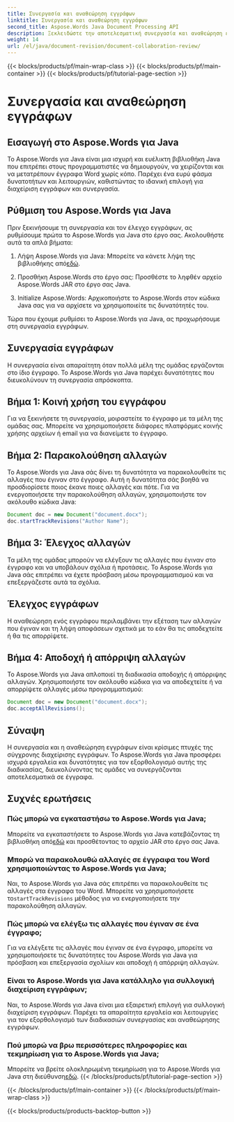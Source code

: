 ```yaml
---
title: Συνεργασία και αναθεώρηση εγγράφων
linktitle: Συνεργασία και αναθεώρηση εγγράφων
second_title: Aspose.Words Java Document Processing API
description: Ξεκλειδώστε την αποτελεσματική συνεργασία και αναθεώρηση εγγράφων με το Aspose.Words για Java. Μάθετε πώς να παρακολουθείτε τις αλλαγές, να μοιράζεστε έγγραφα και να βελτιώνετε τη ροή εργασίας.
weight: 14
url: /el/java/document-revision/document-collaboration-review/
---
```


{{< blocks/products/pf/main-wrap-class >}}
{{< blocks/products/pf/main-container >}}
{{< blocks/products/pf/tutorial-page-section >}}

# Συνεργασία και αναθεώρηση εγγράφων


## Εισαγωγή στο Aspose.Words για Java

Το Aspose.Words για Java είναι μια ισχυρή και ευέλικτη βιβλιοθήκη Java που επιτρέπει στους προγραμματιστές να δημιουργούν, να χειρίζονται και να μετατρέπουν έγγραφα Word χωρίς κόπο. Παρέχει ένα ευρύ φάσμα δυνατοτήτων και λειτουργιών, καθιστώντας το ιδανική επιλογή για διαχείριση εγγράφων και συνεργασία.

## Ρύθμιση του Aspose.Words για Java

Πριν ξεκινήσουμε τη συνεργασία και τον έλεγχο εγγράφων, ας ρυθμίσουμε πρώτα το Aspose.Words για Java στο έργο σας. Ακολουθήστε αυτά τα απλά βήματα:

1.  Λήψη Aspose.Words για Java: Μπορείτε να κάνετε λήψη της βιβλιοθήκης από[εδώ](https://releases.aspose.com/words/java/).

2. Προσθήκη Aspose.Words στο έργο σας: Προσθέστε το ληφθέν αρχείο Aspose.Words JAR στο έργο σας Java.

3. Initialize Aspose.Words: Αρχικοποιήστε το Aspose.Words στον κώδικα Java σας για να αρχίσετε να χρησιμοποιείτε τις δυνατότητές του.

Τώρα που έχουμε ρυθμίσει το Aspose.Words για Java, ας προχωρήσουμε στη συνεργασία εγγράφων.

## Συνεργασία εγγράφων

Η συνεργασία είναι απαραίτητη όταν πολλά μέλη της ομάδας εργάζονται στο ίδιο έγγραφο. Το Aspose.Words για Java παρέχει δυνατότητες που διευκολύνουν τη συνεργασία απρόσκοπτα.

## Βήμα 1: Κοινή χρήση του εγγράφου

Για να ξεκινήσετε τη συνεργασία, μοιραστείτε το έγγραφο με τα μέλη της ομάδας σας. Μπορείτε να χρησιμοποιήσετε διάφορες πλατφόρμες κοινής χρήσης αρχείων ή email για να διανείμετε το έγγραφο.

## Βήμα 2: Παρακολούθηση αλλαγών

Το Aspose.Words για Java σάς δίνει τη δυνατότητα να παρακολουθείτε τις αλλαγές που έγιναν στο έγγραφο. Αυτή η δυνατότητα σάς βοηθά να προσδιορίσετε ποιος έκανε ποιες αλλαγές και πότε. Για να ενεργοποιήσετε την παρακολούθηση αλλαγών, χρησιμοποιήστε τον ακόλουθο κώδικα Java:

```java
Document doc = new Document("document.docx");
doc.startTrackRevisions("Author Name");
```

## Βήμα 3: Έλεγχος αλλαγών

Τα μέλη της ομάδας μπορούν να ελέγξουν τις αλλαγές που έγιναν στο έγγραφο και να υποβάλουν σχόλια ή προτάσεις. Το Aspose.Words για Java σάς επιτρέπει να έχετε πρόσβαση μέσω προγραμματισμού και να επεξεργάζεστε αυτά τα σχόλια.

## Έλεγχος εγγράφων

Η αναθεώρηση ενός εγγράφου περιλαμβάνει την εξέταση των αλλαγών που έγιναν και τη λήψη αποφάσεων σχετικά με το εάν θα τις αποδεχτείτε ή θα τις απορρίψετε.

## Βήμα 4: Αποδοχή ή απόρριψη αλλαγών

Το Aspose.Words για Java απλοποιεί τη διαδικασία αποδοχής ή απόρριψης αλλαγών. Χρησιμοποιήστε τον ακόλουθο κώδικα για να αποδεχτείτε ή να απορρίψετε αλλαγές μέσω προγραμματισμού:

```java
Document doc = new Document("document.docx");
doc.acceptAllRevisions();
```

## Σύναψη

Η συνεργασία και η αναθεώρηση εγγράφων είναι κρίσιμες πτυχές της σύγχρονης διαχείρισης εγγράφων. Το Aspose.Words για Java προσφέρει ισχυρά εργαλεία και δυνατότητες για τον εξορθολογισμό αυτής της διαδικασίας, διευκολύνοντας τις ομάδες να συνεργάζονται αποτελεσματικά σε έγγραφα.

## Συχνές ερωτήσεις

### Πώς μπορώ να εγκαταστήσω το Aspose.Words για Java;

 Μπορείτε να εγκαταστήσετε το Aspose.Words για Java κατεβάζοντας τη βιβλιοθήκη από[εδώ](https://releases.aspose.com/words/java/) και προσθέτοντας το αρχείο JAR στο έργο σας Java.

### Μπορώ να παρακολουθώ αλλαγές σε έγγραφα του Word χρησιμοποιώντας το Aspose.Words για Java;

 Ναι, το Aspose.Words για Java σάς επιτρέπει να παρακολουθείτε τις αλλαγές στα έγγραφα του Word. Μπορείτε να χρησιμοποιήσετε το`startTrackRevisions` μέθοδος για να ενεργοποιήσετε την παρακολούθηση αλλαγών.

### Πώς μπορώ να ελέγξω τις αλλαγές που έγιναν σε ένα έγγραφο;

Για να ελέγξετε τις αλλαγές που έγιναν σε ένα έγγραφο, μπορείτε να χρησιμοποιήσετε τις δυνατότητες του Aspose.Words για Java για πρόσβαση και επεξεργασία σχολίων και αποδοχή ή απόρριψη αλλαγών.

### Είναι το Aspose.Words για Java κατάλληλο για συλλογική διαχείριση εγγράφων;

Ναι, το Aspose.Words για Java είναι μια εξαιρετική επιλογή για συλλογική διαχείριση εγγράφων. Παρέχει τα απαραίτητα εργαλεία και λειτουργίες για τον εξορθολογισμό των διαδικασιών συνεργασίας και αναθεώρησης εγγράφων.

### Πού μπορώ να βρω περισσότερες πληροφορίες και τεκμηρίωση για το Aspose.Words για Java;

 Μπορείτε να βρείτε ολοκληρωμένη τεκμηρίωση για το Aspose.Words για Java στη διεύθυνση[εδώ](https://reference.aspose.com/words/java/).
{{< /blocks/products/pf/tutorial-page-section >}}

{{< /blocks/products/pf/main-container >}}
{{< /blocks/products/pf/main-wrap-class >}}

{{< blocks/products/products-backtop-button >}}
